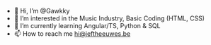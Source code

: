 - 👋 Hi, I’m @Gawkky
- 👀 I’m interested in the Music Industry, Basic Coding (HTML, CSS)
- 🌱 I’m currently learning Angular/TS, Python & SQL
- 📫 How to reach me hi@jeftheeuwes.be

<!---
Gawkky/Gawkky is a ✨ special ✨ repository because its `README.md` (this file) appears on your GitHub profile.
You can click the Preview link to take a look at your changes.
--->
